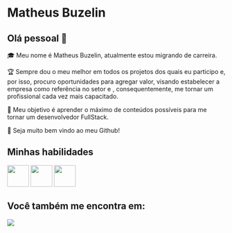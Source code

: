 # Matheus Buzelin

## Olá pessoal 👋
🎓 Meu nome é Matheus Buzelin, atualmente estou migrando de carreira.

🏆 Sempre dou o meu melhor em todos os projetos dos quais eu participo e, por isso, procuro oportunidades para agregar valor, visando estabelecer a empresa como referência no setor e , consequentemente, me tornar um profissional cada vez mais capacitado.

🎯 Meu objetivo é aprender o máximo de conteúdos possíveis para me tornar um desenvolvedor FullStack.

💜 Seja muito bem vindo ao meu Github!

## Minhas habilidades
<div display="inline">

<img width="50" height="50" src="https://github.com/user-attachments/assets/9a62d82b-382a-410b-a8dd-7c754214f204"/>
<img width="50" height="50" src="https://github.com/user-attachments/assets/002d10b5-8af4-4fe6-9529-0f76831f813d"/>
<img width="50" height="50" src="https://github.com/user-attachments/assets/79456ab3-5dbb-4877-8a35-b97d5d554924"/>

## Você também me encontra em:
<a href="https://www.linkedin.com/in/matheus-buzelin-962a1515a/">
<img src="https://github.com/user-attachments/assets/0e5452c7-e6d1-4b88-80a1-78b5b34391d4">
</a>
